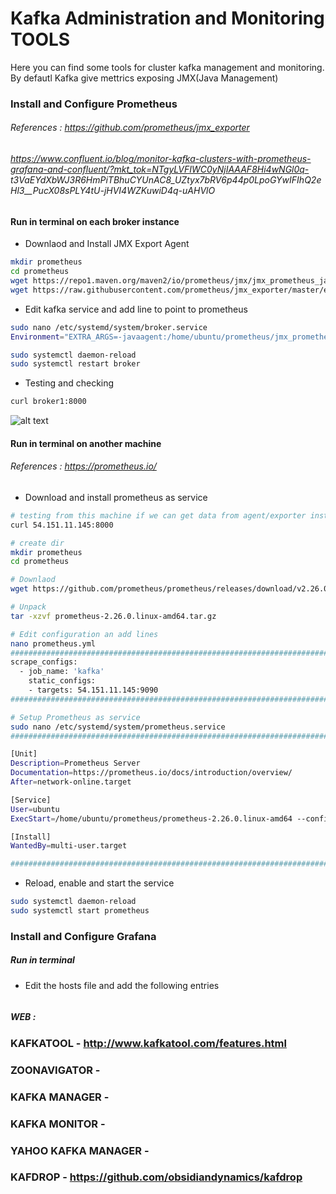 
# Kafka Administration and Monitoring TOOLS
Here you can find some tools for cluster kafka management and monitoring.
By defautl Kafka give mettrics exposing JMX(Java Management)

### Install and Configure Prometheus 
###### References : https://github.com/prometheus/jmx_exporter
######              https://www.confluent.io/blog/monitor-kafka-clusters-with-prometheus-grafana-and-confluent/?mkt_tok=NTgyLVFIWC0yNjIAAAF8Hi4wNGl0q-            t3VaEYdXbWJ3R6HmPiTBhuCYUnAC8_UZtyx7bRV6p44p0LpoGYwIFIhQ2eHl3__PucX08sPLY4tU-jHVI4WZKuwiD4q-uAHVlO
                    
#### Run in terminal on each broker instance

* Downlaod and Install JMX Export Agent 
```bash
mkdir prometheus
cd prometheus
wget https://repo1.maven.org/maven2/io/prometheus/jmx/jmx_prometheus_javaagent/0.15.0/jmx_prometheus_javaagent-0.15.0.jar
wget https://raw.githubusercontent.com/prometheus/jmx_exporter/master/example_configs/kafka-2_0_0.yml
```

* Edit kafka service and add line to point to prometheus
```bash
sudo nano /etc/systemd/system/broker.service
Environment="EXTRA_ARGS=-javaagent:/home/ubuntu/prometheus/jmx_prometheus_javaagent-0.15.0.jar=8000:/home/ubuntu/prometheus/kafka-2_0_0.yml"

sudo systemctl daemon-reload
sudo systemctl restart broker

```

* Testing and checking
```bash
curl broker1:8000 
```
![alt text](https://achong.blob.core.windows.net/gitimages/prometheus.PNG)


#### Run in terminal on another machine
###### References : https://prometheus.io/
* Download and install prometheus as service
```bash
# testing from this machine if we can get data from agent/exporter installed ont he broker 
curl 54.151.11.145:8000

# create dir
mkdir prometheus
cd prometheus

# Downlaod
wget https://github.com/prometheus/prometheus/releases/download/v2.26.0/prometheus-2.26.0.linux-amd64.tar.gz

# Unpack
tar -xzvf prometheus-2.26.0.linux-amd64.tar.gz

# Edit configuration an add lines
nano prometheus.yml
################################################################################################
scrape_configs:
  - job_name: 'kafka'
    static_configs:
    - targets: 54.151.11.145:9090
###############################################################################################

# Setup Prometheus as service
sudo nano /etc/systemd/system/prometheus.service
###############################################################################################################

[Unit]
Description=Prometheus Server
Documentation=https://prometheus.io/docs/introduction/overview/
After=network-online.target

[Service]
User=ubuntu
ExecStart=/home/ubuntu/prometheus/prometheus-2.26.0.linux-amd64 --config.file=/home/ubuntu/prometheus/prometheus-2.26.0.linux-amd64/prometheus.yml --storage.tsdb.path=/home/ubuntu/prometheus/prometheus-2.26.0.linux-amd64/data

[Install]
WantedBy=multi-user.target

###############################################################################################################
```

* Reload, enable and start the service
```bash
sudo systemctl daemon-reload
sudo systemctl start prometheus
```


### Install and Configure Grafana
##### Run in terminal 

* Edit the hosts file and add the following entries 
```bash

```
##### WEB : 



### KAFKATOOL - http://www.kafkatool.com/features.html

### ZOONAVIGATOR - 

### KAFKA MANAGER - 

### KAFKA MONITOR -

### YAHOO KAFKA MANAGER -

### KAFDROP - https://github.com/obsidiandynamics/kafdrop

